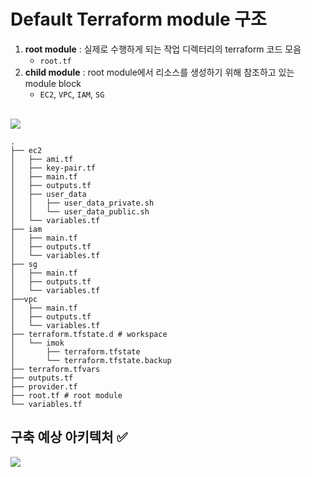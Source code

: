 # Default Terraform module 구조

1. **root module** : 실제로 수행하게 되는 작업 디렉터리의 terraform 코드 모음
	- `root.tf`
2. **child module** : root module에서 리소스를 생성하기 위해 참조하고 있는 module block
	- `EC2`, `VPC`, `IAM`, `SG`

</br>

<img src="https://user-images.githubusercontent.com/44595181/208888036-1ebca3e8-d6df-464a-88b5-bb90f981c485.png">

```
.
├── ec2
│   ├── ami.tf
│   ├── key-pair.tf
│   ├── main.tf
│   ├── outputs.tf
│   ├── user_data
│   │   ├── user_data_private.sh
│   │   └── user_data_public.sh
│   └── variables.tf
├── iam
│   ├── main.tf
│   ├── outputs.tf
│   └── variables.tf
├── sg
│   ├── main.tf
│   ├── outputs.tf
│   └── variables.tf
├──vpc
│   ├── main.tf
│   ├── outputs.tf
│   └── variables.tf
├── terraform.tfstate.d # workspace
│   └── imok
│       ├── terraform.tfstate
│       └── terraform.tfstate.backup
├── terraform.tfvars
├── outputs.tf
├── provider.tf
├── root.tf # root module
└── variables.tf
```

## 구축 예상 아키텍처 ✅

<img src="https://user-images.githubusercontent.com/44595181/206907028-81f39f8c-ab2e-40d2-ab9c-ec31c9172c97.png"/>
